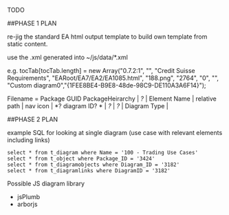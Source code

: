 TODO


##PHASE 1 PLAN

re-jig the standard EA html output template to build own template from static content.

use the .xml generated into ~/js/data/*.xml 

e.g. 
	tocTab[tocTab.length] = new Array("0.7.2:1", "", "Credit Suisse Requirements", "EARoot/EA7/EA2/EA1085.html", "188.png", "2764", "0", "", "Custom diagram0","{1FEE8BE4-B9E8-48de-98C9-DE110A3A6F14}");

Filename = Package GUID
PackageHeirarchy | *?* | Element Name | relative path | nav icon | *? diagram ID? * | *?* |  *?* | Diagram Type |

##PHASE 2 PLAN

example SQL for looking at single diagram (use case with relevant elements including links)

	select * from t_diagram where Name = '100 - Trading Use Cases'
	select * from t_object where Package_ID = '3424'
	select * from t_diagramobjects where Diagram_ID = '3182'
	select * from t_diagramlinks where DiagramID = '3182'

Possible JS diagram library

* jsPlumb
* arborjs



